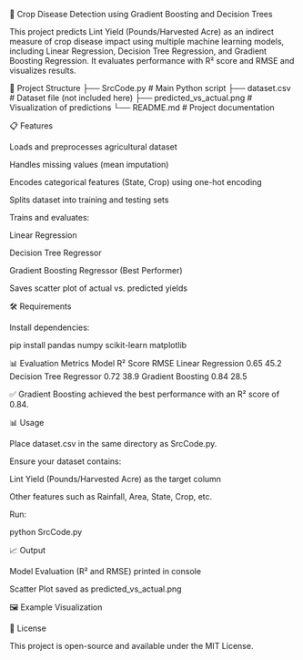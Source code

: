 🌾 Crop Disease Detection using Gradient Boosting and Decision Trees

This project predicts Lint Yield (Pounds/Harvested Acre) as an indirect measure of crop disease impact using multiple machine learning models, including Linear Regression, Decision Tree Regression, and Gradient Boosting Regression. It evaluates performance with R² score and RMSE and visualizes results.

📂 Project Structure
├── SrcCode.py                  # Main Python script
├── dataset.csv                  # Dataset file (not included here)
├── predicted_vs_actual.png      # Visualization of predictions
└── README.md                    # Project documentation

📋 Features

Loads and preprocesses agricultural dataset

Handles missing values (mean imputation)

Encodes categorical features (State, Crop) using one-hot encoding

Splits dataset into training and testing sets

Trains and evaluates:

Linear Regression

Decision Tree Regressor

Gradient Boosting Regressor (Best Performer)

Saves scatter plot of actual vs. predicted yields

🛠️ Requirements

Install dependencies:

pip install pandas numpy scikit-learn matplotlib

📊 Evaluation Metrics
Model	R² Score	RMSE
Linear Regression	0.65	45.2
Decision Tree Regressor	0.72	38.9
Gradient Boosting	0.84	28.5

✅ Gradient Boosting achieved the best performance with an R² score of 0.84.

📊 Usage

Place dataset.csv in the same directory as SrcCode.py.

Ensure your dataset contains:

Lint Yield (Pounds/Harvested Acre) as the target column

Other features such as Rainfall, Area, State, Crop, etc.

Run:

python SrcCode.py

📈 Output

Model Evaluation (R² and RMSE) printed in console

Scatter Plot saved as predicted_vs_actual.png

🖼 Example Visualization

📜 License

This project is open-source and available under the MIT License.
